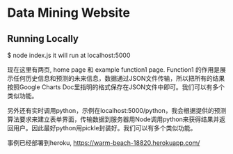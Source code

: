# Data Mining Website

## Running Locally

$ node index.js
it will run at localhost:5000

现在这里有两页, home page 和 example function1 page.
Function1 的作用是展示任何历史信息和预测的未来信息，数据通过JSON文件传输，所以把所有的结果按照Google Charts Doc里指明的格式保存在JSON文件中即可。我们可以有多个类似功能。

另外还有实时调用python，示例在localhost:5000/python，我会根据提供的预测算法要求来建立表单界面，传输数据到服务器用Node调用python来获得结果并返回用户。因此最好python用pickle封装好。我们可以有多个类似功能。

事例已经部署到heroku, https://warm-beach-18820.herokuapp.com/